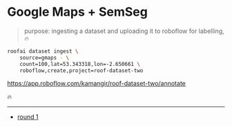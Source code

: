 # Google Maps + SemSeg

> purpose: ingesting a dataset and uploading it to roboflow for labelling, 🔥

```bash
roofai dataset ingest \
    source=gmaps - \
    count=100,lat=53.343318,lon=-2.650661 \
    roboflow,create,project=roof-dataset-two
```

https://app.roboflow.com/kamangir/roof-dataset-two/annotate

🔥

---

- [round 1](./round-1.md)
